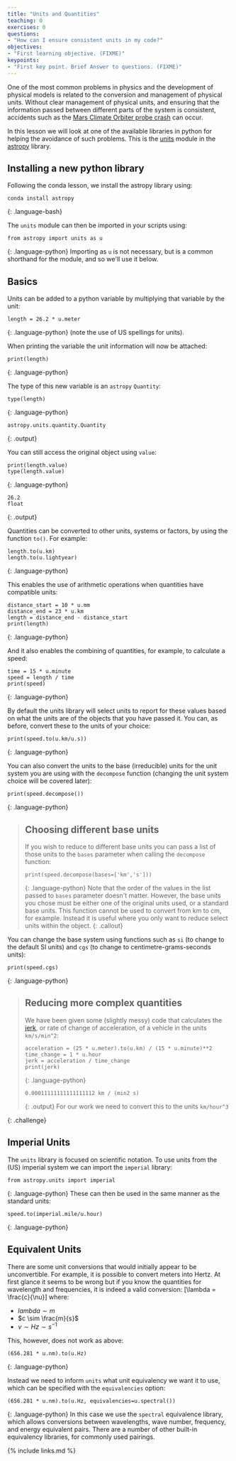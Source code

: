 ```yaml
---
title: "Units and Quantities"
teaching: 0
exercises: 0
questions:
- "How can I ensure consistent units in my code?"
objectives:
- "First learning objective. (FIXME)"
keypoints:
- "First key point. Brief Answer to questions. (FIXME)"
---
```


One of the most common problems in physics and the development of physical models is related to the conversion and management of physical units. Without clear management of physical units, and ensuring that the information passed between different parts of the system is consistent, accidents such as the [Mars Climate Orbiter probe crash](https://en.wikipedia.org/wiki/Mars_Climate_Orbiter) can occur.

In this lesson we will look at one of the available libraries in python for helping the avoidance of such problems. This is the [units](https://docs.astropy.org/en/stable/units/index.html) module in the [astropy](https://docs.astropy.org/en/stable/index.html) library.

## Installing a new python library

Following the conda lesson, we install the astropy library using:
~~~
conda install astropy
~~~
{: .language-bash}

The `units` module can then be imported in your scripts using:
~~~
from astropy import units as u
~~~
{: .language-python}
Importing as `u` is not necessary, but is a common shorthand for the module, and so we'll use it below.

## Basics

Units can be added to a python variable by multiplying that variable by the unit:
~~~
length = 26.2 * u.meter
~~~
{: .language-python}
(note the use of US spellings for units).

When printing the variable the unit information will now be attached:
~~~
print(length)
~~~
{: .language-python}

The type of this new variable is an `astropy` `Quantity`:
~~~
type(length)
~~~
{: .language-python}
~~~
astropy.units.quantity.Quantity
~~~
{: .output}

You can still access the original object using `value`:
~~~
print(length.value)
type(length.value)
~~~
{: .language-python}
~~~
26.2
float
~~~
{: .output}

Quantities can be converted to other units, systems or factors, by using the function `to()`. For example:
~~~
length.to(u.km)
length.to(u.lightyear)
~~~
{: .language-python}

This enables the use of arithmetic operations when quantities have compatible units:
~~~
distance_start = 10 * u.mm
distance_end = 23 * u.km
length = distance_end - distance_start
print(length)
~~~
{: .language-python}

And it also enables the combining of quantities, for example, to calculate a speed:
~~~
time = 15 * u.minute
speed = length / time
print(speed)
~~~
{: .language-python}

By default the units library will select units to report for these values based on what the units are of the objects that you have passed it. You can, as before, convert these to the units of your choice:
~~~
print(speed.to(u.km/u.s))
~~~
{: .language-python}

You can also convert the units to the base (irreducible) units for the unit system you are using with the `decompose` function (changing the unit system choice will be covered later):
~~~
print(speed.decompose())
~~~
{: .language-python}

> ## Choosing different base units
> If you wish to reduce to different base units you can pass a list of those units to the `bases` parameter when calling the `decompose` function:
> ~~~
> print(speed.decompose(bases=['km','s']))
> ~~~
> {: .language-python}
> Note that the order of the values in the list passed to `bases` parameter doesn't matter. However, the base units you chose must be either one of the original units used, or a standard base units. This function cannot be used to convert from km to cm, for example. Instead it is useful where you only want to reduce select units within the object.
{: .callout}

You can change the base system using functions such as `si` (to change to the default SI units) and `cgs` (to change to centimetre-grams-seconds units):
~~~
print(speed.cgs)
~~~
{: .language-python}


> ## Reducing more complex quantities
> We have been given some (slightly messy) code that calculates the
> [jerk](https://en.m.wikipedia.org/wiki/Jerk_(physics)), or rate of change of
> acceleration, of a vehicle in the units `km/s/min^2`:
> ~~~
> acceleration = (25 * u.meter).to(u.km) / (15 * u.minute)**2
> time_change = 1 * u.hour
> jerk = acceleration / time_change
> print(jerk)
> ~~~
> {: .language-python}
> ~~~
> 0.00011111111111111112 km / (min2 s)
> ~~~
> {: .output}
> For our work we need to convert this to the units `km/hour^3`
>
>
>
{: .challenge}

## Imperial Units

The `units` library is focused on scientific notation. To use units from the (US) imperial system we can import the `imperial` library:
~~~
from astropy.units import imperial
~~~
{: .language-python}
These can then be used in the same manner as the standard units:
~~~
speed.to(imperial.mile/u.hour)
~~~
{: .language-python}


## Equivalent Units

There are some unit conversions that would initially appear to be unconvertible. For example, it is possible to convert meters into Hertz. At first glance it seems to be wrong but if you know the quantities for wavelength and frequencies, it is indeed a valid conversion:
[\lambda = \frac{c}{\nu}]
where:
- $lambda \sim m$
- $c \sim \frac{m}{s}$
- $\nu \sim Hz \sim s^{-1}$

This, however, does not work as above:
~~~
(656.281 * u.nm).to(u.Hz)
~~~
{: .language-python}

Instead we need to inform `units` what unit equivalency we want it to use, which can be specified with the `equivalencies` option:
~~~
(656.281 * u.nm).to(u.Hz, equivalencies=u.spectral())
~~~
{: .language-python}
In this case we use the `spectral` equivalence library, which allows conversions between wavelengths, wave number, frequency, and energy equivalent pairs. There are a number of other built-in equivalency libraries, for commonly used pairings.



{% include links.md %}

